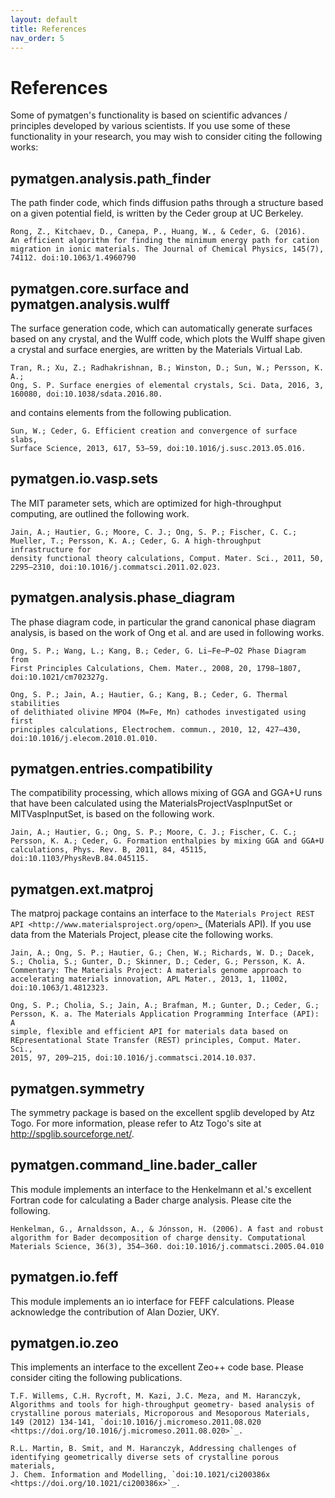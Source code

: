 ```yaml
---
layout: default
title: References
nav_order: 5
---
```


# References

Some of pymatgen's functionality is based on scientific advances / principles
developed by various scientists. If you use some of these functionality in
your research, you may wish to consider citing the following works:

## pymatgen.analysis.path_finder

The path finder code, which finds diffusion paths through a structure based on
a given potential field, is written by the Ceder group at UC Berkeley.

```
Rong, Z., Kitchaev, D., Canepa, P., Huang, W., & Ceder, G. (2016).
An efficient algorithm for finding the minimum energy path for cation
migration in ionic materials. The Journal of Chemical Physics, 145(7),
74112. doi:10.1063/1.4960790
```



## pymatgen.core.surface and pymatgen.analysis.wulff

The surface generation code, which can automatically generate surfaces based
on any crystal, and the Wulff code, which plots the Wulff shape given a
crystal and surface energies, are written by the Materials Virtual Lab.

```
Tran, R.; Xu, Z.; Radhakrishnan, B.; Winston, D.; Sun, W.; Persson, K. A.;
Ong, S. P. Surface energies of elemental crystals, Sci. Data, 2016, 3,
160080, doi:10.1038/sdata.2016.80.
```

and contains elements from the following publication.

    Sun, W.; Ceder, G. Efficient creation and convergence of surface slabs,
    Surface Science, 2013, 617, 53–59, doi:10.1016/j.susc.2013.05.016.

## pymatgen.io.vasp.sets

The MIT parameter sets, which are optimized for high-throughput computing, are
outlined the following work.

    Jain, A.; Hautier, G.; Moore, C. J.; Ong, S. P.; Fischer, C. C.;
    Mueller, T.; Persson, K. A.; Ceder, G. A high-throughput infrastructure for
    density functional theory calculations, Comput. Mater. Sci., 2011, 50,
    2295–2310, doi:10.1016/j.commatsci.2011.02.023.

## pymatgen.analysis.phase_diagram

The phase diagram code, in particular the grand canonical phase diagram
analysis, is based on the work of Ong et al. and are used in following works.

    Ong, S. P.; Wang, L.; Kang, B.; Ceder, G. Li−Fe−P−O2 Phase Diagram from
    First Principles Calculations, Chem. Mater., 2008, 20, 1798–1807,
    doi:10.1021/cm702327g.

    Ong, S. P.; Jain, A.; Hautier, G.; Kang, B.; Ceder, G. Thermal stabilities
    of delithiated olivine MPO4 (M=Fe, Mn) cathodes investigated using first
    principles calculations, Electrochem. commun., 2010, 12, 427–430,
    doi:10.1016/j.elecom.2010.01.010.

## pymatgen.entries.compatibility

The compatibility processing, which allows mixing of GGA and GGA+U runs that
have been calculated using the MaterialsProjectVaspInputSet or MITVaspInputSet,
is based on the following work.

    Jain, A.; Hautier, G.; Ong, S. P.; Moore, C. J.; Fischer, C. C.;
    Persson, K. A.; Ceder, G. Formation enthalpies by mixing GGA and GGA+U
    calculations, Phys. Rev. B, 2011, 84, 45115, doi:10.1103/PhysRevB.84.045115.

## pymatgen.ext.matproj

The matproj package contains an interface to the `Materials Project REST API
<http://www.materialsproject.org/open>`_ (Materials API). If you use data
from the Materials Project, please cite the following works.

    Jain, A.; Ong, S. P.; Hautier, G.; Chen, W.; Richards, W. D.; Dacek,
    S.; Cholia, S.; Gunter, D.; Skinner, D.; Ceder, G.; Persson, K. A.
    Commentary: The Materials Project: A materials genome approach to
    accelerating materials innovation, APL Mater., 2013, 1, 11002,
    doi:10.1063/1.4812323.

    Ong, S. P.; Cholia, S.; Jain, A.; Brafman, M.; Gunter, D.; Ceder, G.;
    Persson, K. a. The Materials Application Programming Interface (API): A
    simple, flexible and efficient API for materials data based on
    REpresentational State Transfer (REST) principles, Comput. Mater. Sci.,
    2015, 97, 209–215, doi:10.1016/j.commatsci.2014.10.037.

## pymatgen.symmetry

The symmetry package is based on the excellent spglib developed by Atz Togo. For
more information, please refer to Atz Togo's site at
http://spglib.sourceforge.net/.

## pymatgen.command_line.bader_caller

This module implements an interface to the Henkelmann et al.'s excellent
Fortran code for calculating a Bader charge analysis. Please cite the
following.

    Henkelman, G., Arnaldsson, A., & Jónsson, H. (2006). A fast and robust
    algorithm for Bader decomposition of charge density. Computational
    Materials Science, 36(3), 354–360. doi:10.1016/j.commatsci.2005.04.010

## pymatgen.io.feff

This module implements an io interface for FEFF calculations. Please
acknowledge the contribution of Alan Dozier, UKY.

## pymatgen.io.zeo

This implements an interface to the excellent Zeo++ code base. Please
consider citing the following publications.

    T.F. Willems, C.H. Rycroft, M. Kazi, J.C. Meza, and M. Haranczyk,
    Algorithms and tools for high-throughput geometry- based analysis of
    crystalline porous materials, Microporous and Mesoporous Materials,
    149 (2012) 134-141, `doi:10.1016/j.micromeso.2011.08.020
    <https://doi.org/10.1016/j.micromeso.2011.08.020>`_.

    R.L. Martin, B. Smit, and M. Haranczyk, Addressing challenges of
    identifying geometrically diverse sets of crystalline porous materials,
    J. Chem. Information and Modelling, `doi:10.1021/ci200386x
    <https://doi.org/10.1021/ci200386x>`_.
